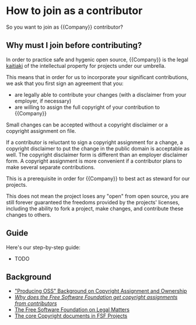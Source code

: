 # How to join as a contributor

So you want to join as {{Company}} contributor?

## Why must I join before contributing?

In order to practice safe and hygenic open source, {{Company}} is the legal [kaitiaki](http://maoridictionary.co.nz/search?keywords=kaitiaki) of the intellectual property for projects under our umbrella.

This means that in order for us to incorporate your significant contributions, we ask that you first sign an agreement that you:

- are legally able to contribute your changes (with a disclaimer from your employer, if necessary)
- are willing to assign the full copyright of your contribution to {{Company}}

Small changes can be accepted without a copyright disclaimer or a copyright assignment on file.

If a contributor is reluctant to sign a copyright assignment for a change, a copyright disclaimer to put the change in the public domain is acceptable as well. The copyright disclaimer form is different than an employer disclaimer form. A copyright assignment is more convenient if a contributor plans to make several separate contributions.

This is a prerequisite in order for {{Company}} to best act as steward for our projects.

This does not mean the project loses any "open" from open source, you are still forever guaranteed the freedoms provided by the projects' licenses, including the ability to fork a project, make changes, and contribute these changes to others.

## Guide

Here's our step-by-step guide:

- TODO

## Background

- ["Producing OSS" Background on Copyright Assignment and Ownership](http://www.producingoss.com/en/copyright-assignment.html)
- [_Why does the Free Software Foundation get copyright assignments from contributors_](https://www.gnu.org/licenses/why-assign.html)
- [The Free Software Foundation on Legal Matters](https://www.gnu.org/prep/maintain/maintain.html#Legal-Matters)
- [The core Copyright documents in FSF Projects](http://git.savannah.gnu.org/cgit/gnulib.git/tree/doc/Copyright)
